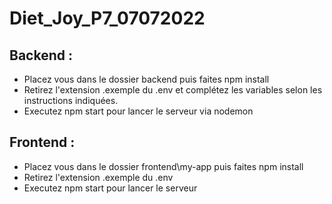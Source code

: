 # Diet_Joy_P7_07072022
## Backend  :
- Placez vous dans le dossier backend puis faites npm install
- Retirez l'extension .exemple du .env et complétez les variables selon les instructions indiquées. 
- Executez npm start pour lancer le serveur via nodemon 

## Frontend  :
- Placez vous dans le dossier frontend\my-app puis faites npm install
- Retirez l'extension .exemple du .env
- Executez npm start pour lancer le serveur 